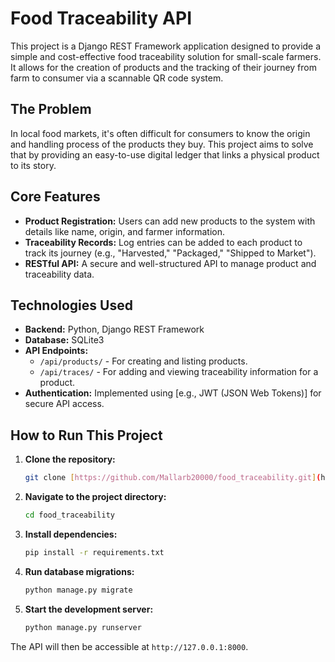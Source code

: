 # Food Traceability API

This project is a Django REST Framework application designed to provide a simple and cost-effective food traceability solution for small-scale farmers. It allows for the creation of products and the tracking of their journey from farm to consumer via a scannable QR code system.

## The Problem

In local food markets, it's often difficult for consumers to know the origin and handling process of the products they buy. This project aims to solve that by providing an easy-to-use digital ledger that links a physical product to its story.

## Core Features

* **Product Registration:** Users can add new products to the system with details like name, origin, and farmer information.
* **Traceability Records:** Log entries can be added to each product to track its journey (e.g., "Harvested," "Packaged," "Shipped to Market").
* **RESTful API:** A secure and well-structured API to manage product and traceability data.


## Technologies Used

* **Backend:** Python, Django REST Framework
* **Database:** SQLite3
* **API Endpoints:**
    * `/api/products/` - For creating and listing products.
    * `/api/traces/` - For adding and viewing traceability information for a product.
* **Authentication:** Implemented using [e.g., JWT (JSON Web Tokens)] for secure API access.

## How to Run This Project

1.  **Clone the repository:**
    ```bash
    git clone [https://github.com/Mallarb20000/food_traceability.git](https://github.com/Mallarb20000/food_traceability.git)
    ```
2.  **Navigate to the project directory:**
    ```bash
    cd food_traceability
    ```
3.  **Install dependencies:**
    ```bash
    pip install -r requirements.txt
    ```
4.  **Run database migrations:**
    ```bash
    python manage.py migrate
    ```
5.  **Start the development server:**
    ```bash
    python manage.py runserver
    ```
The API will then be accessible at `http://127.0.0.1:8000`.

